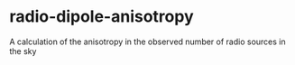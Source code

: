 # radio-dipole-anisotropy
A calculation of the anisotropy in the observed number of radio sources in the sky 
